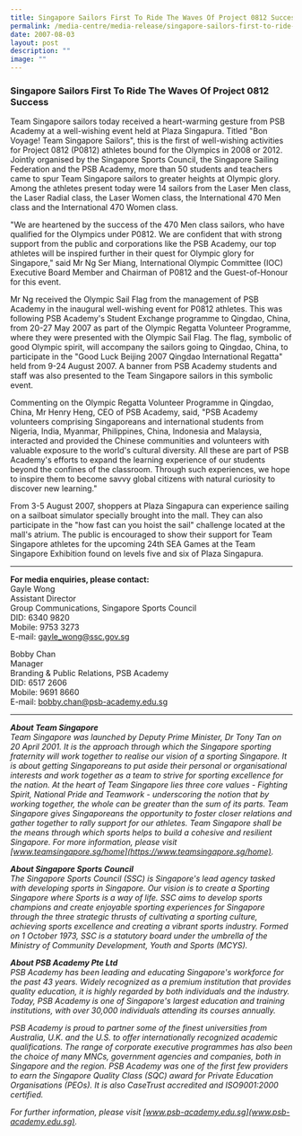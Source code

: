 ```yaml
---
title: Singapore Sailors First To Ride The Waves Of Project 0812 Success
permalink: /media-centre/media-release/singapore-sailors-first-to-ride-the-waves-of-project-0812-success/
date: 2007-08-03
layout: post
description: ""
image: ""
---
```

### **Singapore Sailors First To Ride The Waves Of Project 0812 Success**

Team Singapore sailors today received a heart-warming gesture from PSB Academy at a well-wishing event held at Plaza Singapura. Titled "Bon Voyage! Team Singapore Sailors", this is the first of well-wishing activities for Project 0812 (P0812) athletes bound for the Olympics in 2008 or 2012. Jointly organised by the Singapore Sports Council, the Singapore Sailing Federation and the PSB Academy, more than 50 students and teachers came to spur Team Singapore sailors to greater heights at Olympic glory. Among the athletes present today were 14 sailors from the Laser Men class, the Laser Radial class, the Laser Women class, the International 470 Men class and the International 470 Women class.

"We are heartened by the success of the 470 Men class sailors, who have qualified for the Olympics under P0812. We are confident that with strong support from the public and corporations like the PSB Academy, our top athletes will be inspired further in their quest for Olympic glory for Singapore," said Mr Ng Ser Miang, International Olympic Committee (IOC) Executive Board Member and Chairman of P0812 and the Guest-of-Honour for this event.

Mr Ng received the Olympic Sail Flag from the management of PSB Academy in the inaugural well-wishing event for P0812 athletes. This was following PSB Academy's Student Exchange programme to Qingdao, China, from 20-27 May 2007 as part of the Olympic Regatta Volunteer Programme, where they were presented with the Olympic Sail Flag. The flag, symbolic of good Olympic spirit, will accompany the sailors going to Qingdao, China, to participate in the "Good Luck Beijing 2007 Qingdao International Regatta" held from 9-24 August 2007. A banner from PSB Academy students and staff was also presented to the Team Singapore sailors in this symbolic event.

Commenting on the Olympic Regatta Volunteer Programme in Qingdao, China, Mr Henry Heng, CEO of PSB Academy, said, "PSB Academy volunteers comprising Singaporeans and international students from Nigeria, India, Myanmar, Philippines, China, Indonesia and Malaysia, interacted and provided the Chinese communities and volunteers with valuable exposure to the world's cultural diversity. All these are part of PSB Academy's efforts to expand the learning experience of our students beyond the confines of the classroom. Through such experiences, we hope to inspire them to become savvy global citizens with natural curiosity to discover new learning."

From 3-5 August 2007, shoppers at Plaza Singapura can experience sailing on a sailboat simulator specially brought into the mall. They can also participate in the "how fast can you hoist the sail" challenge located at the mall's atrium. The public is encouraged to show their support for Team Singapore athletes for the upcoming 24th SEA Games at the Team Singapore Exhibition found on levels five and six of Plaza Singapura.

---

**For media enquiries, please contact:**
<br>
Gayle Wong<br>
Assistant Director<br>
Group Communications, Singapore Sports Council<br>
DID: 6340 9820<br>
Mobile: 9753 3273<br>
E-mail: [gayle_wong@ssc.gov.sg](gayle_wong@ssc.gov.sg)

Bobby Chan<br>
Manager<br>
Branding & Public Relations, PSB Academy<br>
DID: 6517 2606<br>
Mobile: 9691 8660<br>
E-mail: [bobby.chan@psb-academy.edu.sg](bobby.chan@psb-academy.edu.sg)

---

***About Team Singapore***
<br>
*Team Singapore was launched by Deputy Prime Minister, Dr Tony Tan on 20 April 2001. It is the approach through which the Singapore sporting fraternity will work together to realise our vision of a sporting Singapore. It is about getting Singaporeans to put aside their personal or organisational interests and work together as a team to strive for sporting excellence for the nation. At the heart of Team Singapore lies three core values - Fighting Spirit, National Pride and Teamwork - underscoring the notion that by working together, the whole can be greater than the sum of its parts. Team Singapore gives Singaporeans the opportunity to foster closer relations and gather together to rally support for our athletes. Team Singapore shall be the means through which sports helps to build a cohesive and resilient Singapore. For more information, please visit [www.teamsingapore.sg/home](https://www.teamsingapore.sg/home).*

***About Singapore Sports Council***
<br>
*The Singapore Sports Council (SSC) is Singapore's lead agency tasked with developing sports in Singapore. Our vision is to create a Sporting Singapore where Sports is a way of life. SSC aims to develop sports champions and create enjoyable sporting experiences for Singapore through the three strategic thrusts of cultivating a sporting culture, achieving sports excellence and creating a vibrant sports industry. Formed on 1 October 1973, SSC is a statutory board under the umbrella of the Ministry of Community Development, Youth and Sports (MCYS).*

***About PSB Academy Pte Ltd***
<br>
*PSB Academy has been leading and educating Singapore's workforce for the past 43 years. Widely recognized as a premium institution that provides quality education, it is highly regarded by both individuals and the industry. Today, PSB Academy is one of Singapore's largest education and training institutions, with over 30,000 individuals attending its courses annually.*

*PSB Academy is proud to partner some of the finest universities from Australia, U.K. and the U.S. to offer internationally recognized academic qualifications. The range of corporate executive programmes has also been the choice of many MNCs, government agencies and companies, both in Singapore and the region. PSB Academy was one of the first few providers to earn the Singapore Quality Class (SQC) award for Private Education Organisations (PEOs). It is also CaseTrust accredited and ISO9001:2000 certified.*

*For further information, please visit [www.psb-academy.edu.sg](www.psb-academy.edu.sg).*